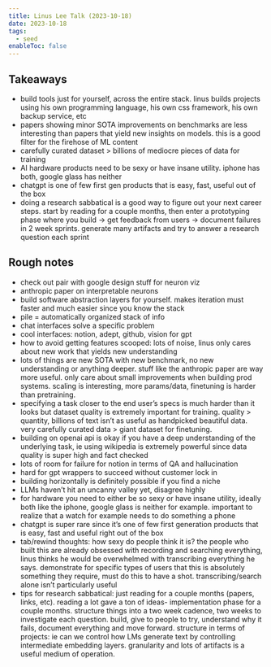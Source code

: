 ```yaml
---
title: Linus Lee Talk (2023-10-18)
date: 2023-10-18
tags:
  - seed
enableToc: false
---
```

## Takeaways
- build tools just for yourself, across the entire stack. linus builds projects using his own programming language, his own css framework, his own backup service, etc
- papers showing minor SOTA improvements on benchmarks are less interesting than papers that yield new insights on models. this is a good filter for the firehose of ML content
- carefully curated dataset > billions of mediocre pieces of data for training
- AI hardware products need to be sexy or have insane utility. iphone has both, google glass has neither
- chatgpt is one of few first gen products that is easy, fast, useful out of the box
- doing a research sabbatical is a good way to figure out your next career steps. start by reading for a couple months, then enter a prototyping phase where you build -> get feedback from users -> document failures in 2 week sprints. generate many artifacts and try to answer a research question each sprint

## Rough notes
- check out pair with google design stuff for neuron viz
- anthropic paper on interpretable neurons
- build software abstraction layers for yourself. makes iteration must faster and much easier since you know the stack
- pile = automatically organized stack of info
- chat interfaces solve a specific problem
- cool interfaces: notion, adept, github, vision for gpt
- how to avoid getting features scooped: lots of noise, linus only cares about new work that yields new understanding
- lots of things are new SOTA with new benchmark, no new understanding or anything deeper. stuff like the anthropic paper are way more useful. only care about small improvements when building prod systems. scaling is interesting, more params/data, finetuning is harder than pretraining. 
- specifying a task closer to the end user’s specs is much harder than it looks but dataset quality is extremely important for training. quality > quantity, billions of text isn’t as useful as handpicked beautiful data. very carefully curated data > giant dataset for finetuning.
- building on openai api is okay if you have a deep understanding of the underlying task, ie using wikipedia is extremely powerful since data quality is super high and fact checked
- lots of room for failure for notion in terms of QA and hallucination
- hard for gpt wrappers to succeed without customer lock in
- building horizontally is definitely possible if you find a niche
- LLMs haven’t hit an uncanny valley yet, disagree highly
- for hardware you need to either be so sexy or have insane utility, ideally both like the iphone, google glass is neither for example. important to realize that a watch for example needs to do something a phone 
- chatgpt is super rare since it’s one of few first generation products that is easy, fast and useful right out of the box
- tab/rewind thoughts: how sexy do people think it is? the people who built this are already obsessed with recording and searching everything, linus thinks he would be overwhelmed with transcribing everything he says. demonstrate for specific types of users that this is absolutely something they require, must do this to have a shot. transcribing/search alone isn’t particularly useful
- tips for research sabbatical: just reading for a couple months (papers, links, etc). reading a lot gave a ton of ideas- implementation phase for a couple months. structure things into a two week cadence, two weeks to investigate each question. build, give to people to try, understand why it fails, document everything and move forward. structure in terms of projects: ie can we control how LMs generate text by controlling intermediate embedding layers. granularity and lots of artifacts is a useful medium of operation.